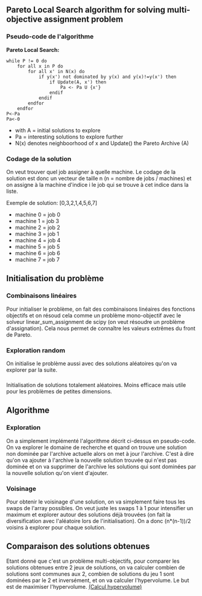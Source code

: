 ## Pareto Local Search algorithm for solving multi-objective assignment problem

### Pseudo-code de l'algorithme

**Pareto Local Search:**

``` 
while P != 0 do
    for all x in P do
        for all x' in N(x) do
            if y(x') not dominated by y(x) and y(x)!=y(x') then
                if Update(A, x') then
                    Pa <- Pa U {x'}
                endif
            endif
        endfor
    endfor
P<-Pa
Pa<-0
```

- with A = initial solutions to explore
- Pa = interesting solutions to explore further
- N(x) denotes neighboorhood of x and Update() the Pareto Archive (A)

### Codage de la solution

On veut trouver quel job assigner à quelle machine. Le codage de la solution est donc un vecteur de taille n (n = nombre de jobs / machines) et on assigne à la machine d'indice i le job qui se trouve à cet indice dans la liste.

Exemple de solution:
[0,3,2,1,4,5,6,7]

- machine 0 = job 0
- machine 1 = job 3
- machine 2 = job 2
- machine 3 = job 1
- machine 4 = job 4
- machine 5 = job 5
- machine 6 = job 6
- machine 7 = job 7

## Initialisation du problème

### Combinaisons linéaires

Pour initialiser le problème, on fait des combinaisons linéaires des fonctions objectifs et on résoud cela comme un problème mono-objectif avec le solveur linear_sum_assignment de scipy (on veut résoudre un problème d'assignation).
Cela nous permet de connaître les valeurs extrêmes du front de Pareto.

### Exploration random

On initialise le problème aussi avec des solutions aléatoires qu'on va explorer par la suite.

### 
Initialisation de solutions totalement aléatoires. Moins efficace mais utile pour les problèmes de petites dimensions.

## Algorithme

### Exploration

On a simplement implémenté l'algorithme décrit ci-dessus en pseudo-code. On va explorer le domaine de recherche et quand on trouve une solution non dominée par l'archive actuelle alors on met à jour l'archive. C'est à dire qu'on va ajouter à l'archive la nouvelle solution trouvée qui n'est pas dominée et on va supprimer de l'archive les solutions qui sont dominées par la nouvelle solution qu'on vient d'ajouter.

### Voisinage

Pour obtenir le voisinage d'une solution, on va simplement faire tous les swaps de l'array possibles. On veut juste les swaps 1 à 1 pour intensifier un maximum et explorer autour des solutions déjà trouvées (on fait la diversification avec l'aléatoire lors de l'initialisation). On a donc (n\*(n-1))/2 voisins à explorer pour chaque solution.

## Comparaison des solutions obtenues

Etant donné que c'est un problème multi-objectifs, pour comparer les solutions obtenues entre 2 jeux de solutions, on va calculer combien de solutions sont communes aux 2, combien de solutions du jeu 1 sont dominées par le 2 et inversément, et on va calculer l'hypervolume. Le but est de maximiser l'hypervolume. [(Calcul hypervolume)](https://arxiv.org/abs/1510.01963)

